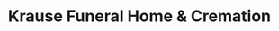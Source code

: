 ---
title: "Krause Funeral Home & Cremation"
url: /milwaukee/krause-funeral-home-and-cremation/
shop: funeral directors
---